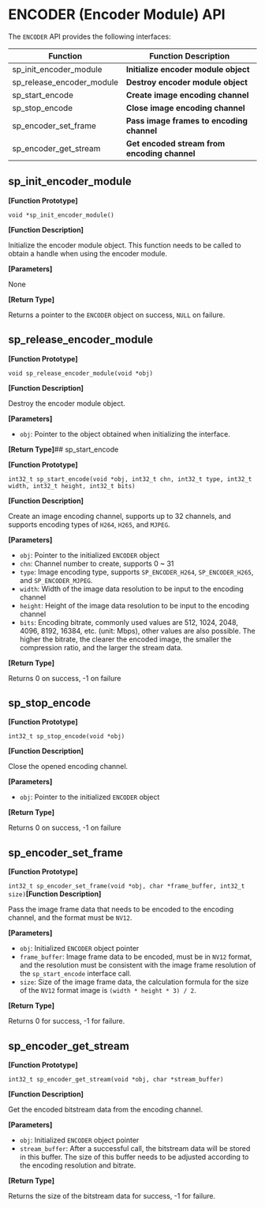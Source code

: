 # ENCODER (Encoder Module) API

The `ENCODER` API provides the following interfaces:

| Function | Function Description |
| ---- | ----- |
| sp_init_encoder_module | **Initialize encoder module object** |
| sp_release_encoder_module | **Destroy encoder module object** |
| sp_start_encode | **Create image encoding channel** |
| sp_stop_encode | **Close image encoding channel** |
| sp_encoder_set_frame | **Pass image frames to encoding channel** |
| sp_encoder_get_stream | **Get encoded stream from encoding channel** |

## sp_init_encoder_module

**[Function Prototype]**

`void *sp_init_encoder_module()`

**[Function Description]**

Initialize the encoder module object. This function needs to be called to obtain a handle when using the encoder module.

**[Parameters]**

None

**[Return Type]**

Returns a pointer to the `ENCODER` object on success, `NULL` on failure.

## sp_release_encoder_module

**[Function Prototype]**

`void sp_release_encoder_module(void *obj)`

**[Function Description]**

Destroy the encoder module object.

**[Parameters]**

- `obj`: Pointer to the object obtained when initializing the interface.

**[Return Type]**## sp_start_encode  

**[Function Prototype]**  

`int32_t sp_start_encode(void *obj, int32_t chn, int32_t type, int32_t width, int32_t height, int32_t bits)`

**[Function Description]**  

Create an image encoding channel, supports up to 32 channels, and supports encoding types of `H264`, `H265`, and `MJPEG`.

**[Parameters]**

- `obj`: Pointer to the initialized `ENCODER` object
- `chn`: Channel number to create, supports 0 ~ 31
- `type`: Image encoding type, supports `SP_ENCODER_H264`, `SP_ENCODER_H265`, and `SP_ENCODER_MJPEG`.
- `width`: Width of the image data resolution to be input to the encoding channel
- `height`: Height of the image data resolution to be input to the encoding channel
- `bits`: Encoding bitrate, commonly used values are 512, 1024, 2048, 4096, 8192, 16384, etc. (unit: Mbps), other values are also possible. The higher the bitrate, the clearer the encoded image, the smaller the compression ratio, and the larger the stream data.

**[Return Type]**  

Returns 0 on success, -1 on failure

## sp_stop_encode  

**[Function Prototype]**  

`int32_t sp_stop_encode(void *obj)`

**[Function Description]**  

Close the opened encoding channel.

**[Parameters]**

- `obj`: Pointer to the initialized `ENCODER` object

**[Return Type]** 

Returns 0 on success, -1 on failure

## sp_encoder_set_frame  

**[Function Prototype]**  

`int32_t sp_encoder_set_frame(void *obj, char *frame_buffer, int32_t size)`**[Function Description]**

Pass the image frame data that needs to be encoded to the encoding channel, and the format must be `NV12`.

**[Parameters]**

- `obj`: Initialized `ENCODER` object pointer
- `frame_buffer`: Image frame data to be encoded, must be in `NV12` format, and the resolution must be consistent with the image frame resolution of the `sp_start_encode` interface call.
- `size`: Size of the image frame data, the calculation formula for the size of the `NV12` format image is `(width * height * 3) / 2`.

**[Return Type]**

Returns 0 for success, -1 for failure.

## sp_encoder_get_stream

**[Function Prototype]**

`int32_t sp_encoder_get_stream(void *obj, char *stream_buffer)`

**[Function Description]**

Get the encoded bitstream data from the encoding channel.

**[Parameters]**

- `obj`: Initialized `ENCODER` object pointer
- `stream_buffer`: After a successful call, the bitstream data will be stored in this buffer. The size of this buffer needs to be adjusted according to the encoding resolution and bitrate.

**[Return Type]**

Returns the size of the bitstream data for success, -1 for failure.